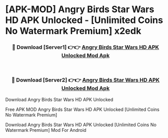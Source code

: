 # [APK-MOD] Angry Birds Star Wars HD APK Unlocked - [Unlimited Coins No Watermark Premium] x2edk



<div align="center">
<h3>🔴 Download [Server1] 👉👉 <a href="https://momento.my/?title=Angry_Birds_Star_Wars_HD_APK_Unlocked">Angry Birds Star Wars HD APK Unlocked Mod Apk</a></h3><br>

<h3>🔴 Download [Server2] 👉👉 <a href="https://momento.my/?title=Angry_Birds_Star_Wars_HD_APK_Unlocked">Angry Birds Star Wars HD APK Unlocked Mod Apk</a></h3>
</div>



Download Angry Birds Star Wars HD APK Unlocked 

Free APK MOD Angry Birds Star Wars HD APK Unlocked [Unlimited Coins No Watermark Premium]

Download Angry Birds Star Wars HD APK Unlocked [Unlimited Coins No Watermark Premium] Mod For Android
